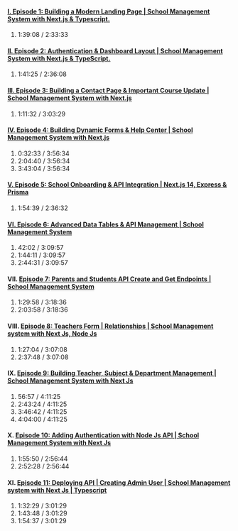 #### [I. Episode 1: Building a Modern Landing Page | School Management System with Next.js & Typescript.](https://www.youtube.com/watch?v=TCJmdZutomI)

1. 1:39:08 / 2:33:33

#### [II. Episode 2: Authentication & Dashboard Layout | School Management System with Next.js & TypeScript.](https://www.youtube.com/watch?v=MaXWYRa1Ydc)

1. 1:41:25 / 2:36:08

#### [III. Episode 3: Building a Contact Page & Important Course Update | School Management System with Next.js](https://www.youtube.com/watch?v=dgzAu7zA0fM&t=7518s)

1. 1:11:32 / 3:03:29

#### [IV. Episode 4: Building Dynamic Forms & Help Center | School Management System with Next.js](https://www.youtube.com/watch?v=GgRBvaUzTXU&t=10843s)

1. 0:32:33 / 3:56:34
2. 2:04:40 / 3:56:34
3. 3:43:04 / 3:56:34

#### [V. Episode 5: School Onboarding & API Integration | Next.js 14, Express & Prisma](https://www.youtube.com/watch?v=UHgWILMmIoI&list=PLDn5_2K0bUmdBYPLTbyba8vH7Wz7F87Qu&index=5)

1. 1:54:39 / 2:36:32

#### [VI. Episode 6: Advanced Data Tables & API Management | School Management System](https://www.youtube.com/watch?v=CK1BJEglgM4&list=PLDn5_2K0bUmdBYPLTbyba8vH7Wz7F87Qu&index=4)

1. 42:02 / 3:09:57
2. 1:44:11 / 3:09:57
3. 2:44:31 / 3:09:57

#### VII. [Episode 7: Parents and Students API Create and Get Endpoints | School Management System](https://www.youtube.com/watch?v=BgIcAan2W_E&list=PLDn5_2K0bUmdBYPLTbyba8vH7Wz7F87Qu&index=3)

1. 1:29:58 / 3:18:36
2. 2:03:58 / 3:18:36

#### VIII. [Episode 8: Teachers Form | Relationships | School Management system with Next Js, Node Js](https://www.youtube.com/watch?v=_ojbI3iAZcE&list=PLDn5_2K0bUmdBYPLTbyba8vH7Wz7F87Qu&index=2)

1. 1:27:04 / 3:07:08
2. 2:37:48 / 3:07:08

#### IX. [Episode 9: Building Teacher, Subject & Department Management | School Management System with Next Js](https://www.youtube.com/watch?v=ywLgs93myWw&list=PLDn5_2K0bUmdBYPLTbyba8vH7Wz7F87Qu&index=2)

1. 56:57 / 4:11:25
2. 2:43:24 / 4:11:25
3. 3:46:42 / 4:11:25
4. 4:04:00 / 4:11:25

#### X. [Episode 10: Adding Authentication with Node Js API | School Management System with Next Js](https://www.youtube.com/watch?v=pHKvC5mYg_0)

1. 1:55:50 / 2:56:44
2. 2:52:28 / 2:56:44

#### XI. [Episode 11: Deploying API | Creating Admin User | School Management system with Next Js | Typescript](https://www.youtube.com/watch?v=yOSO3V_GqXM)

1. 1:32:29 / 3:01:29
2. 1:43:48 / 3:01:29
3. 1:54:37 / 3:01:29
